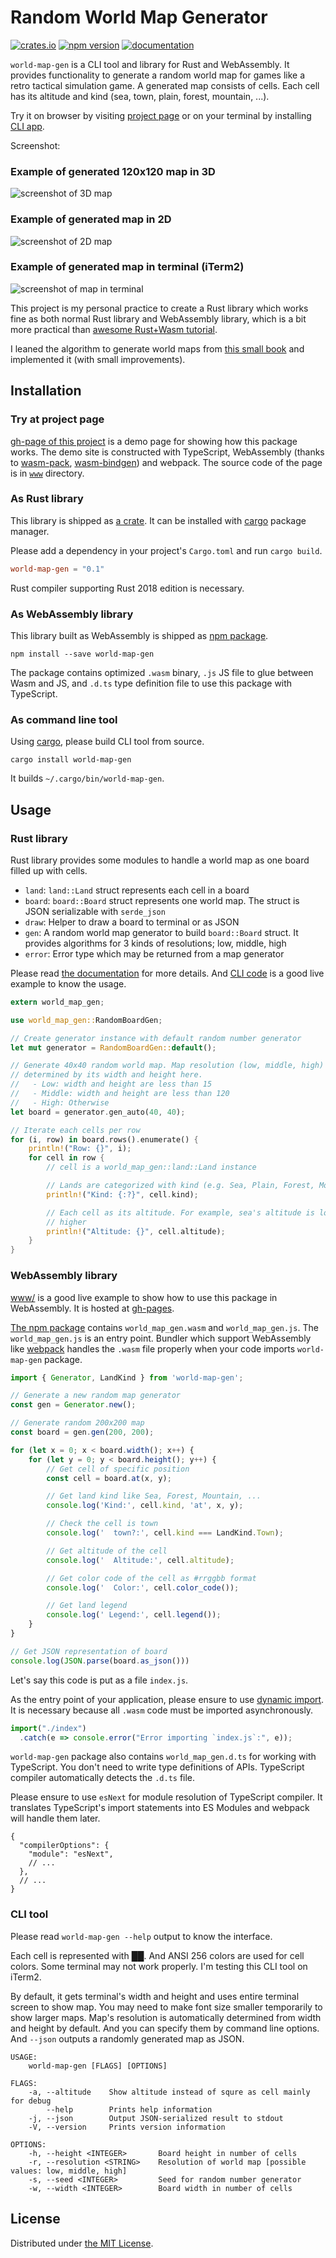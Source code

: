 Random World Map Generator
==========================
[![crates.io][crate-badge]][crate]
[![npm version][npm-badge]][npm]
[![documentation][doc-badge]][doc]

`world-map-gen` is a CLI tool and library for Rust and WebAssembly.
It provides functionality to generate a random world map for games like a retro tactical simulation game.
A generated map consists of cells. Each cell has its altitude and kind (sea, town, plain, forest, mountain, ...).

Try it on browser by visiting [project page][proj] or on your terminal by installing [CLI app][crate].

Screenshot:

### Example of generated 120x120 map in 3D

![screenshot of 3D map](https://github.com/rhysd/ss/blob/master/world-map-gen/3d.png?raw=true)

### Example of generated map in 2D

![screenshot of 2D map](https://github.com/rhysd/ss/blob/master/world-map-gen/2d.png?raw=true)

### Example of generated map in terminal (iTerm2)

![screenshot of map in terminal](https://github.com/rhysd/ss/blob/master/world-map-gen/term.png?raw=true)

This project is my personal practice to create a Rust library which works fine as both normal Rust
library and WebAssembly library, which is a bit more practical than
[awesome Rust+Wasm tutorial](https://rustwasm.github.io/book/game-of-life/introduction.html).

I leaned the algorithm to generate world maps from [this small book](https://www.amazon.com/dp/B07MXZTTCW)
and implemented it (with small improvements).



## Installation

### Try at project page

[gh-page of this project][proj] is a demo page for showing how this package works. The demo site
is constructed with TypeScript, WebAssembly (thanks to [wasm-pack][], [wasm-bindgen][]) and webpack.
The source code of the page is in [`www`](./www) directory.

### As Rust library

This library is shipped as [a crate][crate]. It can be installed with [cargo][]
package manager.

Please add a dependency in your project's `Cargo.toml` and run `cargo build`.

```toml
world-map-gen = "0.1"
```

Rust compiler supporting Rust 2018 edition is necessary.

### As WebAssembly library

This library built as WebAssembly is shipped as [npm package][npm].

```
npm install --save world-map-gen
```

The package contains optimized `.wasm` binary, `.js` JS file to glue between Wasm and JS, and `.d.ts`
type definition file to use this package with TypeScript.

### As command line tool

Using [cargo][], please build CLI tool from source.

```
cargo install world-map-gen
```

It builds `~/.cargo/bin/world-map-gen`.



## Usage

### Rust library

Rust library provides some modules to handle a world map as one board filled up with cells.

- `land`: `land::Land` struct represents each cell in a board
- `board`: `board::Board` struct represents one world map. The struct is JSON serializable with
  `serde_json`
- `draw`: Helper to draw a board to terminal or as JSON
- `gen`: A random world map generator to build `board::Board` struct. It provides algorithms for
  3 kinds of resolutions; low, middle, high
- `error`: Error type which may be returned from a map generator

Please read [the documentation][doc] for more details. And [CLI code](./src/main.rs) is a good
live example to know the usage.

```rust
extern world_map_gen;

use world_map_gen::RandomBoardGen;

// Create generator instance with default random number generator
let mut generator = RandomBoardGen::default();

// Generate 40x40 random world map. Map resolution (low, middle, high) is automatically
// determined by its width and height here.
//   - Low: width and height are less than 15
//   - Middle: width and height are less than 120
//   - High: Otherwise
let board = generator.gen_auto(40, 40);

// Iterate each cells per row
for (i, row) in board.rows().enumerate() {
    println!("Row: {}", i);
    for cell in row {
        // cell is a world_map_gen::land::Land instance

        // Lands are categorized with kind (e.g. Sea, Plain, Forest, Mountain, ...)
        println!("Kind: {:?}", cell.kind);

        // Each cell as its altitude. For example, sea's altitude is lower and mountain's is
        // higher
        println!("Altitude: {}", cell.altitude);
    }
}
```

### WebAssembly library

[www/](./www) is a good live example to show how to use this package in WebAssembly. It is hosted at [gh-pages][proj].

[The npm package][npm] contains `world_map_gen.wasm` and `world_map_gen.js`. The `world_map_gen.js`
is an entry point. Bundler which support WebAssembly like [webpack](https://github.com/webpack/webpack)
handles the `.wasm` file properly when your code imports `world-map-gen` package.

```javascript
import { Generator, LandKind } from 'world-map-gen';

// Generate a new random map generator
const gen = Generator.new();

// Generate random 200x200 map
const board = gen.gen(200, 200);

for (let x = 0; x < board.width(); x++) {
    for (let y = 0; y < board.height(); y++) {
        // Get cell of specific position
        const cell = board.at(x, y);

        // Get land kind like Sea, Forest, Mountain, ...
        console.log('Kind:', cell.kind, 'at', x, y);

        // Check the cell is town
        console.log('  town?:', cell.kind === LandKind.Town);

        // Get altitude of the cell
        console.log('  Altitude:', cell.altitude);

        // Get color code of the cell as #rrggbb format
        console.log('  Color:', cell.color_code());

        // Get land legend
        console.log(' Legend:', cell.legend());
    }
}

// Get JSON representation of board
console.log(JSON.parse(board.as_json()))
```

Let's say this code is put as a file `index.js`.

As the entry point of your application, please ensure to use [dynamic import](https://github.com/tc39/proposal-dynamic-import/#import).
It is necessary because all `.wasm` code must be imported asynchronously.

```javascript
import("./index")
  .catch(e => console.error("Error importing `index.js`:", e));
```

`world-map-gen` package also contains `world_map_gen.d.ts` for working with TypeScript. You don't
need to write type definitions of APIs. TypeScript compiler automatically detects the `.d.ts` file.

Please ensure to use `esNext` for module resolution of TypeScript compiler. It translates
TypeScript's import statements into ES Modules and webpack will handle them later.

```
{
  "compilerOptions": {
    "module": "esNext",
    // ...
  },
  // ...
}
```

### CLI tool

Please read `world-map-gen --help` output to know the interface.

Each cell is represented with ██. And ANSI 256 colors are used for cell colors. Some terminal
may not work properly. I'm testing this CLI tool on iTerm2.

By default, it gets terminal's width and height and uses entire terminal screen to show map.
You may need to make font size smaller temporarily to show larger maps. Map's resolution is
automatically determined from width and height by default. And you can specify them by command line
options. And `--json` outputs a randomly generated map as JSON.

```
USAGE:
    world-map-gen [FLAGS] [OPTIONS]

FLAGS:
    -a, --altitude    Show altitude instead of squre as cell mainly for debug
        --help        Prints help information
    -j, --json        Output JSON-serialized result to stdout
    -V, --version     Prints version information

OPTIONS:
    -h, --height <INTEGER>       Board height in number of cells
    -r, --resolution <STRING>    Resolution of world map [possible values: low, middle, high]
    -s, --seed <INTEGER>         Seed for random number generator
    -w, --width <INTEGER>        Board width in number of cells
```



## License

Distributed under [the MIT License](LICENSE.txt).


[proj]: https://rhysd.github.io/world-map-gen
[crate]: https://crates.io/crates/world-map-gen
[crate-badge]: https://img.shields.io/crates/v/world-map-gen.svg
[npm-badge]: https://badge.fury.io/js/world-map-gen.svg
[npm]: https://www.npmjs.com/package/world-map-gen
[doc-badge]: https://docs.rs/world-map-gen/badge.svg
[doc]: https://docs.rs/world-map-gen
[wasm-pack]: https://github.com/rustwasm/wasm-pack
[wasm-bindgen]: https://github.com/rustwasm/wasm-bindgen
[cargo]: https://github.com/rust-lang/cargo
